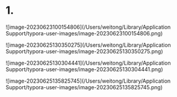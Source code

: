 

#  1.



![image-20230623100154806](/Users/weitong/Library/Application Support/typora-user-images/image-20230623100154806.png)



![image-20230625130350275](/Users/weitong/Library/Application Support/typora-user-images/image-20230625130350275.png)





![image-20230625130304441](/Users/weitong/Library/Application Support/typora-user-images/image-20230625130304441.png)

![image-20230625135825745](/Users/weitong/Library/Application Support/typora-user-images/image-20230625135825745.png)


